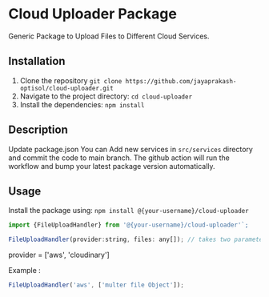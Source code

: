 # Cloud Uploader Package

Generic Package to Upload Files to Different Cloud Services.

## Installation

1. Clone the repository `git clone https://github.com/jayaprakash-optisol/cloud-uploader.git`
2. Navigate to the project directory: `cd cloud-uploader`
3. Install the dependencies: `npm install`

## Description

Update package.json
You can Add new services in `src/services` directory and commit the code to main branch.
The github action will run the workflow and bump your latest package version automatically.

## Usage

Install the package using: `npm install @{your-username}/cloud-uploader`

```javascript
import {FileUploadHandler} from '@{your-username}/cloud-uploader'`;
```

```javascript
FileUploadHandler(provider:string, files: any[]); // takes two parameters
```

provider = ['aws', 'cloudinary']

Example :

```javascript
FileUploadHandler('aws', ['multer file Object']);
```
